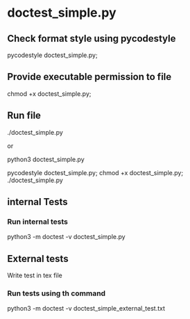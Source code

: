 # doctest_simple.py

## Check format style using pycodestyle
pycodestyle doctest_simple.py; 

## Provide executable permission to file
chmod +x doctest_simple.py;

## Run file
./doctest_simple.py

or 

python3 doctest_simple.py

pycodestyle doctest_simple.py; chmod +x doctest_simple.py; ./doctest_simple.py

## internal Tests
### Run internal tests
python3 -m doctest -v doctest_simple.py

## External tests
Write test in tex file

### Run tests using th command
python3 -m doctest -v doctest_simple_external_test.txt



